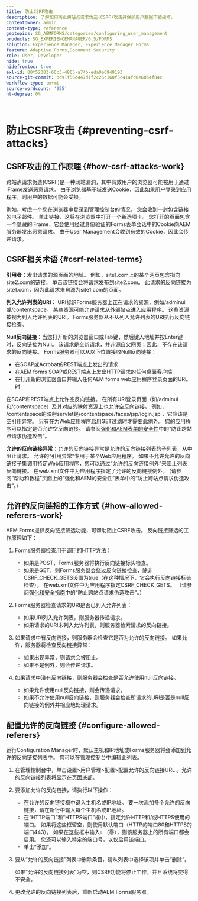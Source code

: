```yaml
---
title: 防止CSRF攻击
description: 了解如何防止跨站点请求伪造(CSRF)攻击并保护用户数据不被破坏。
contentOwner: admin
content-type: reference
geptopics: SG_AEMFORMS/categories/configuring_user_management
products: SG_EXPERIENCEMANAGER/6.5/FORMS
solution: Experience Manager, Experience Manager Forms
feature: Adaptive Forms,Document Security
role: User, Developer
hide: true
hidefromtoc: true
exl-id: 00f52303-66c3-4865-a74b-eda0e6949193
source-git-commit: bc91f56d447d1f2c26c160f5c414fd0e6054f84c
workflow-type: tm+mt
source-wordcount: '955'
ht-degree: 0%

---
```


# 防止CSRF攻击 {#preventing-csrf-attacks}

## CSRF攻击的工作原理 {#how-csrf-attacks-work}

跨站点请求伪造(CSRF)是一种网站漏洞，其中有效用户的浏览器可能被用于通过iFrame发送恶意请求。 由于浏览器基于域发送Cookie，因此如果用户登录到应用程序，则用户的数据可能会受损。

例如，考虑一个您在浏览器中登录到管理控制台的情况。 您会收到一封包含链接的电子邮件。 单击链接，这将在浏览器中打开一个新选项卡。 您打开的页面包含一个隐藏的iFrame，它会使用经过身份验证的Forms表单会话中的Cookie向AEM服务器发出恶意请求。 由于User Management会收到有效的Cookie，因此会传递请求。

## CSRF相关术语 {#csrf-related-terms}

**引用者：**&#x200B;发出请求的源页面的地址。 例如，site1.com上的某个网页包含指向site2.com的链接。 单击该链接会将请求发布到site2.com。 此请求的反向链接为site1.com，因为此请求来自源为site1.com的页面。

**列入允许列表的URI：** URI标识Forms服务器上正在请求的资源，例如/adminui或/contentspace。 某些资源可能允许请求从外部站点进入应用程序。 这些资源被视为列入允许列表的URI。 Forms服务器从不从列入允许列表的URI执行反向链接检查。

**Null反向链接：**&#x200B;当您打开新的浏览器窗口或Tab键，然后键入地址并按Enter键时，反向链接为Null。 该请求是全新请求，并非源自父网页；因此，不存在该请求的反向链接。 Forms服务器可以从以下位置接收Null反向链接：

* 在SOAP或Acrobat的REST端点上发出的请求
* 在AEM forms SOAP或REST端点上发出HTTP请求的任何桌面客户端
* 在打开新的浏览器窗口并输入任何AEM forms web应用程序登录页面的URL时

在SOAP和REST端点上允许空反向链接。 在所有URI登录页面（如/adminui和/contentspace）及其对应的映射资源上也允许空反向链接。 例如， /contentspace的映射servlet是/contentspace/faces/jsp/login.jsp ，它应该是空引用异常。 只有在为Web应用程序启用GET过滤时才需要此例外。 您的应用程序可以指定是否允许空反向链接。 请参阅[强化和AEM表单的安全性](https://help.adobe.com/en_US/livecycle/11.0/HardeningSecurity/index.html)中的“防止跨站点请求伪造攻击”。

**允许的反向链接异常：**&#x200B;允许的反向链接异常是允许的反向链接列表的子列表，从中阻止请求。 允许的“引用异常”专用于某个Web应用程序。 如果不允许允许的反向链接子集调用特定Web应用程序，您可以通过“允许的反向链接例外”来阻止列表反向链接。 在web.xml文件中为应用程序指定了允许的反向链接例外。 (请参阅“帮助和教程”页面上的“强化和AEM的安全性”表单中的“防止跨站点请求伪造攻击”。)

## 允许的反向链接的工作方式 {#how-allowed-referers-work}

AEM Forms提供反向链接筛选功能，可帮助阻止CSRF攻击。 反向链接筛选的工作原理如下：

1. Forms服务器检查用于调用的HTTP方法：

   * 如果是POST，Forms服务器将执行反向链接标头检查。
   * 如果是GET，则Forms服务器会绕过反向链接检查，除非CSRF_CHECK_GETS设置为true（在这种情况下，它会执行反向链接标头检查）。 在web.xml文件中为应用程序指定CSRF_CHECK_GETS。 （请参阅[强化和安全指南](https://help.adobe.com/en_US/livecycle/11.0/HardeningSecurity/index.html)中的“防止跨站点请求伪造攻击”。）

1. Forms服务器检查请求的URI是否已列入允许列表：

   * 如果URI列入允许列表，则服务器传递请求。
   * 如果请求的URI未列入允许列表，则服务器检索请求的反向链接。

1. 如果请求中有反向链接，则服务器会检查它是否为允许的反向链接。 如果允许，服务器将检查反向链接异常：

   * 如果出现异常，则请求会被阻止。
   * 如果不是例外，则会传递请求。

1. 如果请求中没有反向链接，则服务器会检查是否允许使用null反向链接。

   * 如果允许使用null反向链接，则会传递请求。
   * 如果不允许使用null反向链接，则服务器会检查所请求的URI是否是null反向链接的例外并相应地处理请求。

## 配置允许的反向链接 {#configure-allowed-referers}

运行Configuration Manager时，默认主机和IP地址或Forms服务器将会添加到允许的反向链接列表中。 您可以在管理控制台中编辑此列表。

1. 在管理控制台中，单击设置>用户管理>配置>配置允许的反向链接URL 。允许的反向链接列表将显示在页面底部。
1. 要添加允许的反向链接，请执行以下操作：

   * 在允许的反向链接框中键入主机名或IP地址。 要一次添加多个允许的反向链接，请在新行中输入每个主机名或IP地址。
   * 在“HTTP端口”和“HTTPS端口”框中，指定允许HTTP和/或HTTPS使用的端口。 如果将这些框留空，则使用默认端口（HTTP的端口80和HTTPS的端口443）。 如果在这些框中输入`0` （零），则该服务器上的所有端口都会启用。 您还可以输入特定的端口号，以仅启用该端口。
   * 单击“添加”。

1. 要从“允许的反向链接”列表中删除条目，请从列表中选择该项并单击“删除”。

   如果“允许的反向链接列表”为空，则CSRF功能将停止工作，并且系统将变得不安全。

1. 更改允许的反向链接列表后，重新启动AEM Forms服务器。
